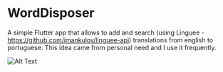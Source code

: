 # WordDisposer

A simple Flutter app that allows to add and search (using Linguee - https://github.com/imankulov/linguee-api) translations from english to portuguese. This idea came from personal need and I use it frequently.


![Alt Text](https://media.giphy.com/media/RN2RxoPEAfiFOmByp0/giphy.gif)
